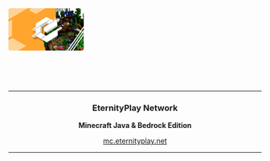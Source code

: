 <div align='center' style='width: 150px; height: 150px;'>
   <a href='#'><img src='https://raw.githubusercontent.com/EternityPlay/.github/main/profile/banner.png' /></a>
</div>

---

<div align='center'>
   <h3>EternityPlay Network</h3>
   <p>
      <b>Minecraft Java & Bedrock Edition</b>
   
   [mc.eternityplay.net](https://eternityplay.net)
   </p>
</div>

---






<!--
<p align="center">
  <img width="100" src="https://raw.githubusercontent.com/EternityPlay/.github/main/profile/logo.png" />
</p>
<h1 align="center">EternityPlay Network</h1>

<p align="center">

   <a href="https://discord.eternityplay.net">
    <img src="https://img.shields.io/discord/977878632343150662?color=36309d&label=DISCORD&logo=discord&logoColor=white&style=for-the-badge" />
   </a>
   
</p>
-->
